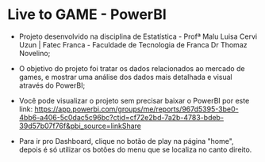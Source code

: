 <h1> Live to GAME - PowerBI</h1>

- Projeto desenvolvido na disciplina de Estatística - Profª Malu Luisa Cervi Uzun | Fatec Franca - Faculdade de Tecnologia de Franca Dr Thomaz Novelino;

- O objetivo do projeto foi tratar os dados relacionados ao mercado de games, e mostrar uma análise dos dados mais detalhada e visual através do PowerBI;

- Você pode visualizar o projeto sem precisar baixar o PowerBI por este link:
https://app.powerbi.com/groups/me/reports/967d5395-3be0-4bb6-a406-5c0dac5c96bc?ctid=cf72e2bd-7a2b-4783-bdeb-39d57b07f76f&pbi_source=linkShare

- Para ir pro Dashboard, clique no botão de play na página "home", depois é só utilizar os botões do menu que se localiza no canto direito.